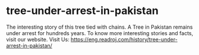 # tree-under-arrest-in-pakistan
The interesting story of this tree tied with chains. A Tree in Pakistan remains under arrest for hundreds years. To know more interesting stories and facts, visit our website.  Visit Us: https://eng.readroj.com/history/tree-under-arrest-in-pakistan/
